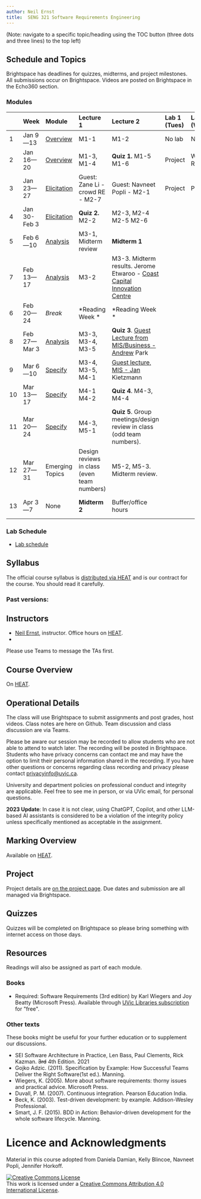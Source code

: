 ```yaml
---
author: Neil Ernst
title:  SENG 321 Software Requirements Engineering
---
```


(Note: navigate to a specific topic/heading using the TOC button (three dots and three lines) to the top left)

## Schedule and Topics

Brightspace has deadlines for quizzes, midterms, and project milestones. All submissions occur on Brightspace. Videos are posted on Brightspace in the Echo360 section. 

### Modules
|     | Week         | Module                                  | Lecture 1                        | Lecture 2                                                                                                                    | Lab 1 (Tues) | Lab 2 (Wed) | Due       |
| :-- | :----------- | :-------------------------------------- | :------------------------------- | :--------------------------------------------------------------------------------------------------------------------------- | :----------- | :---------- | :-------- |
| 1   | Jan 9—13     | [Overview](modules/overview/README.md)  | M1-1                             | M1-2                                                                                                                         | No lab       | No lab      | A0/A1     |
| 2   | Jan 16—20    | [Overview](modules/overview/README.md)  | M1-3, M1-4                       | **Quiz 1.** M1-5 M1-6                                                                                                        | Project      | Writin Req  | A2 - idea |
| 3   | Jan 23—27    | [Elicitation](modules/elicit/README.md) | Guest: Zane Li - crowd RE - M2-7 | Guest: Navneet Popli - M2-1                                                                                                  | Project      | Project     |           |
| 4   | Jan 30-Feb 3 | [Elicitation](modules/elicit/README.md) | **Quiz 2.**  M2-2                | M2-3, M2-4   M2-5 M2-6                                                                                                       |              |             |           |
| 5   | Feb 6—10     | [Analysis](modules/analyze/README.md)   | M3-1, Midterm review             | **Midterm 1**                                                                                                                |              |             | A2        |
| 7   | Feb 13—17    | [Analysis](modules/analyze/README.md)   | M3-2                             | M3-3. Midterm results. Jerome Etwaroo - [Coast Capital Innovation Centre](https://www.uvic.ca/innovation/services/index.php) |              |             | A3        |
| 6   | Feb 20—24    | *Break*                                 | *Reading Week *                  | *Reading Week *                                                                                                              |              |             |           |
| 8   | Feb 27—Mar 3 | [Analysis](modules/analyze/README.md)   | M3-3, M3-4, M3-5                 | **Quiz 3**.      [Guest Lecture from MIS/Business - Andrew](modules/analyze/guest-notes.md)  Park                                                               |              |             |           |
| 9   | Mar 6—10     | [Specify](modules/specify/README.md)    | M3-4, M3-5, M4-1                 | [Guest lecture, MIS - Jan](modules/analyze/guest-notes.md) Kietzmann                                                                                           |              |             |           |
| 10  | Mar 13—17    | [Specify](modules/specify/README.md)    |       M4-1 M4-2                        |      **Quiz 4**.           M4-3, M4-4                                                                                                                 |              |             | A4        |
| 11  | Mar 20—24    | [Specify](modules/specify/README.md)    |               M4-3, M5-1                   |                                                                                                                 **Quiz 5**. Group meetings/design review in class (odd team numbers).   |             |             |           | 
| 12  | Mar 27—31    | Emerging Topics                         |           Design reviews in class (even team numbers)                       |                    M5-2, M5-3. Midterm review.                                                                                               |              |             |           |
| 13  | Apr 3—7      |       None                                  | **Midterm 2**                    | Buffer/office hours                                                                                                          |              |             | A5 and A6 |

### Lab Schedule
* [Lab schedule](Lab%20Outline.md)

## Syllabus
The official course syllabus is [distributed via HEAT](https://heat.csc.uvic.ca/coview/outline/2023/Spring/SENG/321) and is our contract for the course. You should read it carefully. 


### Past versions:


## Instructors
* [Neil Ernst](http://neilernst.net), instructor. Office hours on [HEAT](https://heat.csc.uvic.ca/coview/outline/2023/Spring/SENG/321).
* 

Please use Teams to message the TAs first.

## Course Overview
On [HEAT](https://heat.csc.uvic.ca/coview/outline/2023/Spring/SENG/321).

## Operational Details

The class will use Brightspace to submit assignments and post grades, host videos. Class notes are here on Github. Team discussion and class discussion are via Teams.

Please be aware our session may be recorded to allow students who are not able to attend to watch later. The recording will be posted in Brightspace. Students who have privacy concerns can contact me and may have the option to limit their personal information shared in the recording. If you have other questions or concerns regarding class recording and privacy please contact privacyinfo@uvic.ca.

University and department policies on professional conduct and integrity are applicable. Feel free to see me in person, or via UVic email, for personal questions.

**2023 Update**: In case it is not clear, using ChatGPT, Copilot, and other LLM-based AI assistants is considered to be a violation of the integrity policy unless specifically mentioned as acceptable in the assignment. 

## Marking Overview

Available on [HEAT](https://heat.csc.uvic.ca/coview/outline/2023/Spring/SENG/321).

## Project
Project details are [on the project page](/project). Due dates and submission are all managed via Brightspace.

## Quizzes
Quizzes will be completed on Brightspace so please bring something with internet access on those days.

## Resources
Readings will also be assigned as part of each module. 

### Books
* Required: Software Requirements (3rd edition) by Karl Wiegers and Joy Beatty (Microsoft Press). Available through [UVic Libraries subscription](https://search.library.uvic.ca/permalink/01VIC_INST/1ohem39/cdi_safari_books_v2_9780735679658) for "free". 


### Other texts
These books might be useful for your further education or to supplement our discussions.

* SEI Software Architecture in Practice, Len Bass, Paul Clements, Rick Kazman. <s>3rd</s> 4th Edition. 2021
* Gojko Adzic. (2011). Specification by Example: How Successful Teams Deliver the Right Software(1st ed.). Manning.
* Wiegers, K. (2005). More about software requirements: thorny issues and practical advice. Microsoft Press.
* Duvall, P. M. (2007). Continuous integration. Pearson Education India.
* Beck, K. (2003). Test-driven development: by example. Addison-Wesley Professional.
* Smart, J. F. (2015). BDD in Action: Behavior-driven development for the whole software lifecycle. Manning.

# Licence and Acknowledgments
Material in this course adopted from Daniela Damian, Kelly Blincoe, Navneet Popli, Jennifer Horkoff.

<a rel="license" href="http://creativecommons.org/licenses/by/4.0/"><img alt="Creative Commons License" style="border-width:0" src="https://i.creativecommons.org/l/by/4.0/88x31.png" /></a><br />This work is licensed under a <a rel="license" href="http://creativecommons.org/licenses/by/4.0/">Creative Commons Attribution 4.0 International License</a>.
